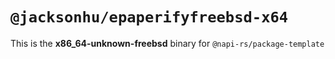 # `@jacksonhu/epaperifyfreebsd-x64`

This is the **x86_64-unknown-freebsd** binary for `@napi-rs/package-template`
